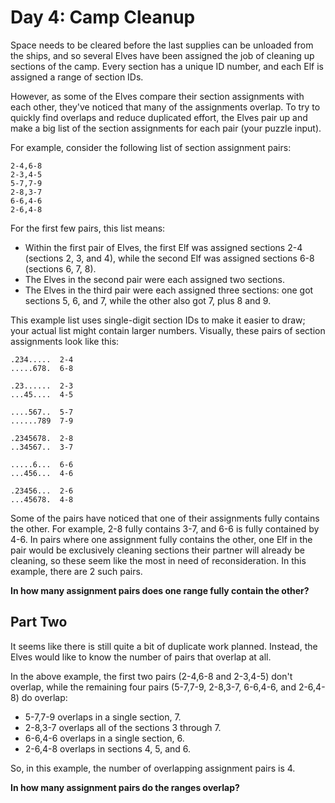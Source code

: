 # Day 4: Camp Cleanup

Space needs to be cleared before the last supplies can be unloaded from the ships, and so several Elves have been assigned the job of cleaning up sections of the camp. Every section has a unique ID number, and each Elf is assigned a range of section IDs.

However, as some of the Elves compare their section assignments with each other, they've noticed that many of the assignments overlap. To try to quickly find overlaps and reduce duplicated effort, the Elves pair up and make a big list of the section assignments for each pair (your puzzle input).

For example, consider the following list of section assignment pairs:

```
2-4,6-8
2-3,4-5
5-7,7-9
2-8,3-7
6-6,4-6
2-6,4-8
```

For the first few pairs, this list means:

* Within the first pair of Elves, the first Elf was assigned sections 2-4 (sections 2, 3, and 4), while the second Elf was assigned sections 6-8 (sections 6, 7, 8).
* The Elves in the second pair were each assigned two sections.
* The Elves in the third pair were each assigned three sections: one got sections 5, 6, and 7, while the other also got 7, plus 8 and 9.

This example list uses single-digit section IDs to make it easier to draw; your actual list might contain larger numbers. Visually, these pairs of section assignments look like this:

```
.234.....  2-4
.....678.  6-8

.23......  2-3
...45....  4-5

....567..  5-7
......789  7-9

.2345678.  2-8
..34567..  3-7

.....6...  6-6
...456...  4-6

.23456...  2-6
...45678.  4-8
```

Some of the pairs have noticed that one of their assignments fully contains the other. For example, 2-8 fully contains 3-7, and 6-6 is fully contained by 4-6. In pairs where one assignment fully contains the other, one Elf in the pair would be exclusively cleaning sections their partner will already be cleaning, so these seem like the most in need of reconsideration. In this example, there are 2 such pairs.

**In how many assignment pairs does one range fully contain the other?**

## Part Two

It seems like there is still quite a bit of duplicate work planned. Instead, the Elves would like to know the number of pairs that overlap at all.

In the above example, the first two pairs (2-4,6-8 and 2-3,4-5) don't overlap, while the remaining four pairs (5-7,7-9, 2-8,3-7, 6-6,4-6, and 2-6,4-8) do overlap:

* 5-7,7-9 overlaps in a single section, 7.
* 2-8,3-7 overlaps all of the sections 3 through 7.
* 6-6,4-6 overlaps in a single section, 6.
* 2-6,4-8 overlaps in sections 4, 5, and 6.

So, in this example, the number of overlapping assignment pairs is 4.

**In how many assignment pairs do the ranges overlap?**
